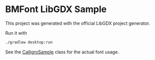 # BMFont LibGDX Sample

This project was generated with the official LibGDX project generator.

Run it with

```bash
./gradlew desktop:run
```

See the [CalligroSample](core/src/com/ideasalmanac/calligro/libgdx/CalligroSample.java) class for the actual font usage.
